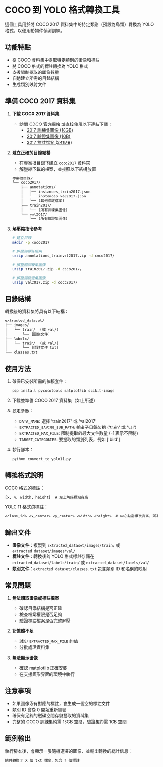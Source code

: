 # COCO 到 YOLO 格式轉換工具

這個工具用於將 COCO 2017 資料集中的特定類別（預設為鳥類）轉換為 YOLO 格式，以便用於物件偵測訓練。

## 功能特點

- 從 COCO 資料集中提取特定類別的圖像和標註
- 將 COCO 格式的標註轉換為 YOLO 格式
- 支援限制提取的圖像數量
- 自動建立所需的目錄結構
- 生成類別映射文件

## 準備 COCO 2017 資料集

1. **下載 COCO 2017 資料集**
   - 訪問 [COCO 官方網站](https://cocodataset.org/#download) 或直接使用以下連結下載：
     - [2017 訓練集圖像 (18GB)](http://images.cocodataset.org/zips/train2017.zip)
     - [2017 驗證集圖像 (1GB)](http://images.cocodataset.org/zips/val2017.zip)
     - [2017 標註檔案 (241MB)](http://images.cocodataset.org/annotations/annotations_trainval2017.zip)

2. **建立正確的目錄結構**
   - 在專案根目錄下建立 `coco2017` 資料夾
   - 解壓縮下載的檔案，並按照以下結構放置：

   ```txt
   專案根目錄/
   └── coco2017/
       ├── annotations/
       │   ├── instances_train2017.json
       │   └── instances_val2017.json
       │   └── (其他標註檔案)
       ├── train2017/
       │   └── (所有訓練集圖像)
       └── val2017/
           └── (所有驗證集圖像)
   ```

3. **解壓縮指令參考**

   ```bash
   # 建立目錄
   mkdir -p coco2017

   # 解壓縮標註檔案
   unzip annotations_trainval2017.zip -d coco2017/

   # 解壓縮訓練集圖像
   unzip train2017.zip -d coco2017/

   # 解壓縮驗證集圖像
   unzip val2017.zip -d coco2017/
   ```

## 目錄結構

轉換後的資料集將具有以下結構：

```txt
extracted_dataset/
├── images/
│   └── train/  (或 val/)
│       └── [圖像文件]
├── labels/
│   └── train/  (或 val/)
│       └── [標註文件.txt]
└── classes.txt
```

## 使用方法

1. 確保已安裝所需的依賴套件：

   ```bash
   pip install pycocotools matplotlib scikit-image
   ```

2. 下載並準備 COCO 2017 資料集（如上所述）

3. 設定參數：
   - `DATA_NAME`: 選擇 'train2017' 或 'val2017'
   - `EXTRACTED_SAVING_SUB_PATH`: 輸出子目錄名稱 ('train' 或 'val')
   - `EXTRACTED_MAX_FILE`: 限制提取的最大文件數量 (-1 表示不限制)
   - `TARGET_CATEGORIES`: 要提取的類別列表，例如 ['bird']

4. 執行腳本：

   ```bash
   python convert_to_yolo11.py
   ```

## 轉換格式說明

COCO 格式的標註：

```txt
[x, y, width, height]  # 左上角座標及寬高
```

YOLO 11 格式的標註：

```txt
<class_id> <x_center> <y_center> <width> <height>  # 中心點座標及寬高，所有值歸一化至 0-1
```

## 輸出文件

- **圖像文件**：複製到 `extracted_dataset/images/train/` 或 `extracted_dataset/images/val/`
- **標註文件**：轉換後的 YOLO 格式標註存儲在 `extracted_dataset/labels/train/` 或 `extracted_dataset/labels/val/`
- **類別文件**：`extracted_dataset/classes.txt` 包含類別 ID 和名稱的映射

## 常見問題

1. **無法讀取圖像或標註檔案**
   - 確認目錄結構是否正確
   - 檢查檔案權限是否足夠
   - 驗證標註檔案是否完整解壓

2. **記憶體不足**
   - 減少 `EXTRACTED_MAX_FILE` 的值
   - 分批處理資料集

3. **無法顯示圖像**
   - 確認 matplotlib 正確安裝
   - 在支援圖形界面的環境中執行

## 注意事項

- 如果圖像沒有對應的標註，會生成一個空的標註文件
- 類別 ID 會從 0 開始重新編號
- 確保有足夠的磁碟空間存儲提取的資料集
- 完整的 COCO 訓練集約需 18GB 空間，驗證集約需 1GB 空間

## 範例輸出

執行腳本後，會顯示一張隨機選擇的圖像，並輸出轉換的統計信息：

```txt
總共轉換了 X 個 txt 檔案，包含 Y 個標註
```
